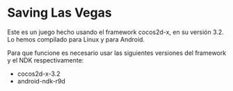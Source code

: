 # Saving Las Vegas

Este es un juego hecho usando el framework cocos2d-x, en su versión 3.2. Lo hemos compilado para Linux y para Android.

Para que funcione es necesario usar las siguientes versiones del framework y el NDK respectivamente:
* cocos2d-x-3.2
* android-ndk-r9d
